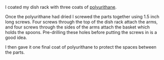 I coated my dish rack with three coats of [polyurithane](http://www.minwax.com/wood-products/clear-protective-finishes/interior/minwax-fastdrying-polyurethane).

Once the polyurithane had dried I screwed the parts together using 1.5 inch long screws. Four screws through the top of the dish rack attach the arms, and four screws through the sides of the arms attach the basket which holds the spoons. Pre-drilling these holes before putting the screws in is a good idea.

I then gave it one final coat of polyurithane to protect the spaces between the parts. 

